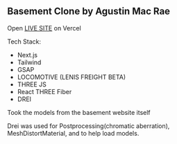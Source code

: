 ## Basement Clone by Agustin Mac Rae

Open [LIVE SITE](https://basement-clone-vals.vercel.app/) on Vercel

Tech Stack:  
- Next.js  
- Tailwind  
- GSAP
- LOCOMOTIVE (LENIS FREIGHT BETA)
- THREE JS
- React THREE Fiber
- DREI

Took the models from the basement website itself

Drei was used for Postprocessing(chromatic aberration), MeshDistortMaterial, and to help load models.






